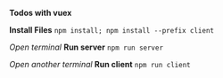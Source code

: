 **Todos with vuex**

**Install Files**
`npm install; npm install --prefix client`

_Open terminal_
**Run server**
`npm run server`

_Open another terminal_
**Run client**
`npm run client`
